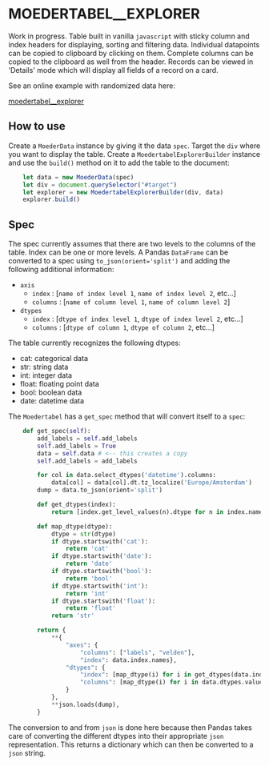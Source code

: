 # MOEDERTABEL__EXPLORER

Work in progress. Table built in vanilla `javascript` with sticky column and index headers for displaying, sorting and filtering data. Individual datapoints can be copied to clipboard by clicking on them. Complete columns can be copied to the clipboard as well from the header. Records can be viewed in 'Details' mode which will display all fields of a record on a card.

See an online example with randomized data here:

[moedertabel__explorer](https://uu-asc.github.io/moedertabel__explorer/)

## How to use
Create a `MoederData` instance by giving it the data `spec`. Target the `div` where you want to display the table. Create a `MoedertabelExplorerBuilder` instance and use the `build()` method on it to add the table to the document:

```js
    let data = new MoederData(spec)
    let div = document.querySelector("#target")
    let explorer = new MoedertabelExplorerBuilder(div, data)
    explorer.build()
```

## Spec
The spec currently assumes that there are two levels to the columns of the table. Index can be one or more levels. A Pandas `DataFrame` can be converted to a spec using `to_json(orient='split')` and adding the following additional information:

- `axis`
    - `index` : [`name of index level 1`, `name of index level 2`, etc...]
    - `columns` : [`name of column level 1`, `name of column level 2`]
- `dtypes`
    - `index` : [`dtype of index level 1`, `dtype of index level 2`, etc...]
    - `columns` : [`dtype of column 1`, `dtype of column 2`, etc...]

The table currently recognizes the following dtypes:

- cat: categorical data
- str: string data
- int: integer data
- float: floating point data
- bool: boolean data
- date: datetime data

The `Moedertabel` has a `get_spec` method that will convert itself to a `spec`:

```python
    def get_spec(self):
        add_labels = self.add_labels
        self.add_labels = True
        data = self.data # <-- this creates a copy
        self.add_labels = add_labels

        for col in data.select_dtypes('datetime').columns:
            data[col] = data[col].dt.tz_localize('Europe/Amsterdam')
        dump = data.to_json(orient='split')

        def get_dtypes(index):
            return [index.get_level_values(n).dtype for n in index.names]

        def map_dtype(dtype):
            dtype = str(dtype)
            if dtype.startswith('cat'):
                return 'cat'
            if dtype.startswith('date'):
                return 'date'
            if dtype.startswith('bool'):
                return 'bool'
            if dtype.startswith('int'):
                return 'int'
            if dtype.startswith('float'):
                return 'float'
            return 'str'

        return {
            **{
                "axes": {
                    "columns": ["labels", "velden"],
                    "index": data.index.names},
                "dtypes": {
                    "index": [map_dtype(i) for i in get_dtypes(data.index)],
                    "columns": [map_dtype(i) for i in data.dtypes.values],
                }
            },
            **json.loads(dump),
        }
```

The conversion to and from `json` is done here because then Pandas takes care of converting the different dtypes into their appropriate `json` representation. This returns a dictionary which can then be converted to a `json` string.
